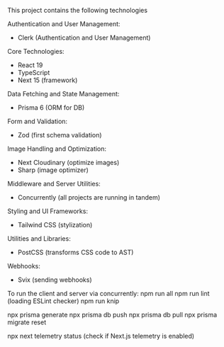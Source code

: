 This project contains the following technologies

Authentication and User Management:
- Clerk (Authentication and User Management)

Core Technologies:
- React 19
- TypeScript
- Next 15 (framework)

Data Fetching and State Management:
- Prisma 6 (ORM for DB)

Form and Validation:
- Zod (first schema validation)

Image Handling and Optimization:
- Next Cloudinary (optimize images)
- Sharp (image optimizer)

Middleware and Server Utilities:
- Concurrently (all projects are running in tandem)

Styling and UI Frameworks:
- Tailwind CSS (stylization)

Utilities and Libraries:
- PostCSS (transforms CSS code to AST)

Webhooks:
- Svix (sending webhooks)


To run the client and server via concurrently:
npm run all
npm run lint (loading ESLint checker)
npm run knip

npx prisma generate
npx prisma db push
npx prisma db pull
npx prisma migrate reset

npx next telemetry status (check if Next.js telemetry is enabled)